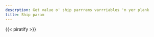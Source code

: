 ```yaml
---
descrption: Get value o' ship parrrams varrriables 'n yer plank
title: Ship param
---
```

{{< piratify >}}